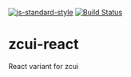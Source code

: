 [![js-standard-style](https://img.shields.io/badge/code%20style-standard-brightgreen.svg)](http://standardjs.com)
[![Build Status](https://travis-ci.org/hamidraza/zcui-react.svg?branch=master)](https://travis-ci.org/hamidraza/zcui-react)

# zcui-react
React variant for zcui
